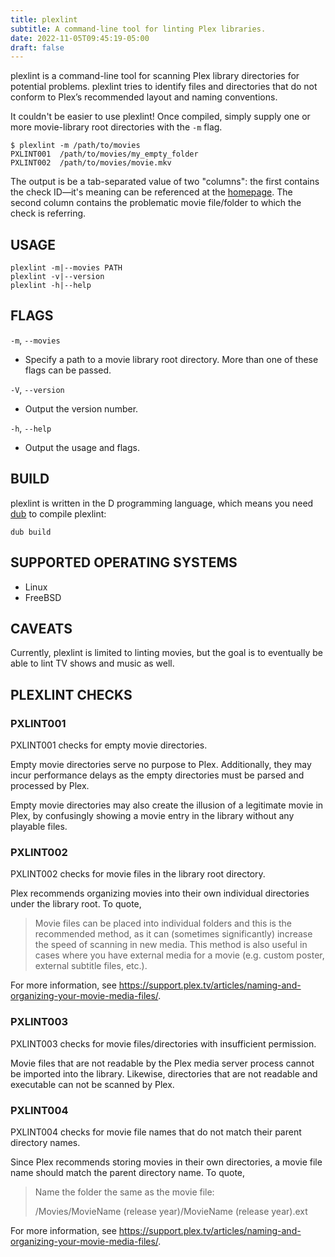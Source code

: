 ```yaml
---
title: plexlint
subtitle: A command-line tool for linting Plex libraries.
date: 2022-11-05T09:45:19-05:00
draft: false
---
```


plexlint is a command-line tool for scanning Plex library directories for potential problems. plexlint tries to identify files and directories that do not conform to Plex’s recommended layout and naming conventions.

It couldn't be easier to use plexlint! Once compiled, simply supply one or more movie-library root directories with the `-m` flag.

```shell
$ plexlint -m /path/to/movies
PXLINT001  /path/to/movies/my_empty_folder
PXLINT002  /path/to/movies/movie.mkv
```

The output is be a tab-separated value of two "columns": the first contains the check ID&mdash;it's meaning can be referenced at the [homepage](https://mario-campos.github.io/software/plexlint/). The second column contains the problematic movie file/folder to which the check is referring.

## USAGE

```
plexlint -m|--movies PATH
plexlint -v|--version
plexlint -h|--help
```

## FLAGS

`-m`, `--movies`
* Specify a path to a movie library root directory. More than one of these flags can be passed.

`-V`, `--version`
* Output the version number.

`-h`, `--help`
* Output the usage and flags.

## BUILD

plexlint is written in the D programming language, which means you need [dub](https://dub.pm/) to compile plexlint:

```
dub build
```

## SUPPORTED OPERATING SYSTEMS

* Linux
* FreeBSD

## CAVEATS

Currently, plexlint is limited to linting movies, but the goal is to eventually be able to lint TV shows and music as well.

## PLEXLINT CHECKS

### PXLINT001

PXLINT001 checks for empty movie directories.

Empty movie directories serve no purpose to Plex. Additionally, they may incur performance delays as the empty directories must be parsed and processed by Plex.

Empty movie directories may also create the illusion of a legitimate movie in Plex, by confusingly showing a movie entry in the library without any playable files.

### PXLINT002

PXLINT002 checks for movie files in the library root directory.

Plex recommends organizing movies into their own individual directories under the library root. To quote,

>Movie files can be placed into individual folders and this is the recommended method, as it can (sometimes significantly) increase the speed of scanning in new media. This method is also useful in cases where you have external media for a movie (e.g. custom poster, external subtitle files, etc.).

For more information, see https://support.plex.tv/articles/naming-and-organizing-your-movie-media-files/.

### PXLINT003

PXLINT003 checks for movie files/directories with insufficient permission.

Movie files that are not readable by the Plex media server process cannot be imported into the library. Likewise, directories that are not readable and executable can not be scanned by Plex.

### PXLINT004

PXLINT004 checks for movie file names that do not match their parent directory names.

Since Plex recommends storing movies in their own directories, a movie file name should match the parent directory name. To quote,

>Name the folder the same as the movie file:
>
>    /Movies/MovieName (release year)/MovieName (release year).ext


For more information, see https://support.plex.tv/articles/naming-and-organizing-your-movie-media-files/.